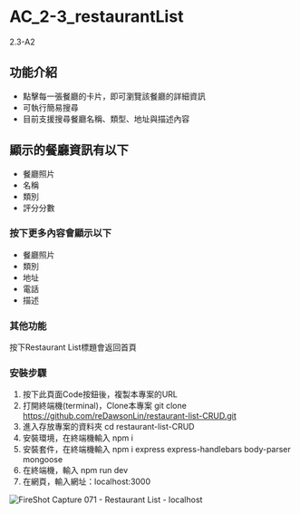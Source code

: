 # AC_2-3_restaurantList
2.3-A2

## 功能介紹
* 點擊每一張餐廳的卡片，即可瀏覽該餐廳的詳細資訊
* 可執行簡易搜尋
* 目前支援搜尋餐廳名稱、類型、地址與描述內容

## 顯示的餐廳資訊有以下
* 餐廳照片
* 名稱
* 類別
* 評分分數

### 按下更多內容會顯示以下
* 餐廳照片
* 類別
* 地址
* 電話
* 描述

### 其他功能
按下Restaurant List標題會返回首頁

### 安裝步驟
1. 按下此頁面Code按鈕後，複製本專案的URL
2. 打開終端機(terminal)，Clone本專案 git clone https://github.com/reDawsonLin/restaurant-list-CRUD.git
3. 進入存放專案的資料夾 cd restaurant-list-CRUD
4. 安裝環境，在終端機輸入 npm i 
5. 安裝套件，在終端機輸入 npm i express express-handlebars body-parser mongoose
7. 在終端機，輸入 npm run dev 
8. 在網頁，輸入網址：localhost:3000

![FireShot Capture 071 - Restaurant List - localhost](https://user-images.githubusercontent.com/85107053/126197500-bbf4e94a-fba2-470e-8558-cf881d979be6.png)
